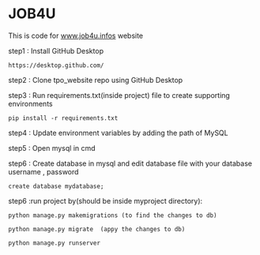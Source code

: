 # JOB4U

This is code for www.job4u.infos website

step1 : Install GitHub Desktop
	
	https://desktop.github.com/
step2 : Clone tpo_website repo using GitHub Desktop

step3 : Run requirements.txt(inside project) file to create supporting environments

    pip install -r requirements.txt
step4 :	Update environment variables by adding the path of MySQL

step5 :	Open mysql in cmd

step6 : Create database in mysql and edit database file with your database username , password 

	create database mydatabase;
step6 :run project by(should be inside myproject directory):

	python manage.py makemigrations (to find the changes to db)

	python manage.py migrate  (appy the changes to db)

	python manage.py runserver 
